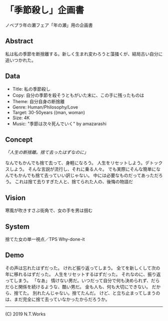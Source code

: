 # 「季節殺し」企画書

ノベプラ年の瀬フェア「年の瀬」用の企画書

## Abstract

私は私の季節を断捨離する。新しく生まれ変わろうと藻掻くが、結局古い自分に追いつかれた。

## Data

- Title: 私の季節殺し
- Copy: 自分の季節を殺そうともがいた末に、この手に残ったものは
- Theme: 自分自身の断捨離
- Genre: Human/Philosophy/Love
- Target: 30-50years ((man, woman)
- Size: 4K
- Music: "季節は次々死んでいく" by amazarashi

## Concept

_「人生の断捨離。捨て去ったはずなのに」_

なんでもかんでも捨て去って、身軽になろう。
人生をリセットしよう。デトックスしよう。
そんな言説が流行し、それに乗る人々。
でも実際にそんな簡単になんでもかんでも捨て去っていい訳じゃない。
中には必要なものだってあっただろう。
これは捨て去りすぎた人と、捨てられた人の、後悔の物語だ

## Vision

寒風が吹きすさぶ街角で、女の手を男は掴む

## System

捨てた女の単一視点／TPS
Why-done-it

## Demo

その声は忘れたはずだった。
けれど振り返ってしまう。
全てを新しくして次の年に移れるはずだった。
人生をリセットするはずだった。
それなのに、振り返ってしまう。
「なあ」
情けない男だ。いつだって自分で何も決められず、だらだらと関係を続けるような、酷い男だ。
金も人も、何も大切にできない。
だから、捨てた。
別れたんじゃない。捨てたんだ。
けど、と立ち止まってしまうのは、まだ完全に捨て去っていなかったからだろうか。

---
(C) 2019 N.T.Works

